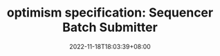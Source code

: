 ---
title: "optimism specification: Sequencer Batch Submitter"
description: optimism 源码分析：Sequencer Batch Submitter
slug: op-sequencer-batch-submitter
date: 2022-11-18T18:03:39+08:00
image:
math:
license:
hidden: false
comments: true
draft: false
tag:
    - ethereum
    - optimism
    - bedrock
---